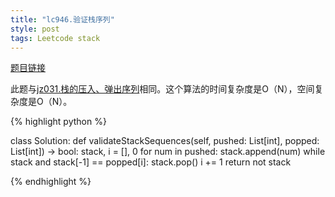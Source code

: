 ```yaml
---
title: "lc946.验证栈序列"
style: post
tags: Leetcode stack
---
```


[题目链接](https://leetcode-cn.com/problems/validate-stack-sequences/)

此题与[jz031.栈的压入、弹出序列](https://1e0ndavid.github.io/jz031/)相同。这个算法的时间复杂度是O（N），空间复杂度是O（N）。

{% highlight python %}

class Solution:
    def validateStackSequences(self, pushed: List[int], popped: List[int]) -> bool:
        stack, i = [], 0
        for num in pushed:
            stack.append(num)
            while stack and stack[-1] == popped[i]:
                stack.pop()
                i += 1
        return not stack

{% endhighlight %}

